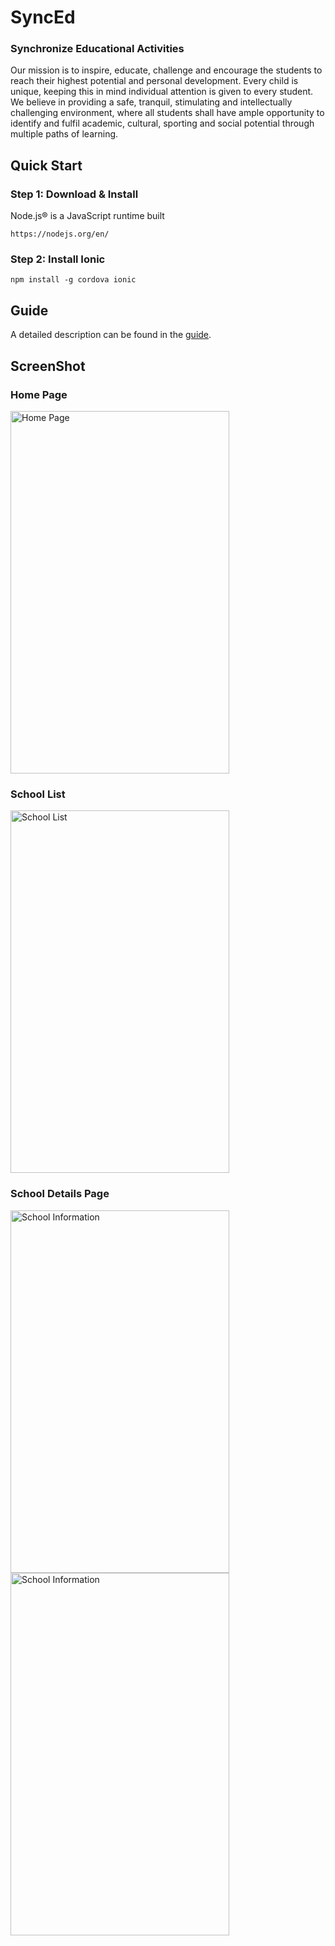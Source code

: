 # SyncEd

### Synchronize Educational Activities

Our mission is to inspire, educate, challenge and encourage the students to reach their highest potential and personal development. Every child is unique, keeping this in mind individual attention is given to every student. We believe in providing a safe, tranquil, stimulating and intellectually challenging environment, where all students shall have ample opportunity to identify and fulfil academic, cultural, sporting and social potential through multiple paths of learning.

## Quick Start

### Step 1: Download & Install
Node.js® is a JavaScript runtime built

    https://nodejs.org/en/

### Step 2: Install Ionic

    npm install -g cordova ionic

## Guide

A detailed description can be found in the [guide](https://ionicframework.com/getting-started).

## ScreenShot

### Home Page
<img src="http://intellibiz.in/github-images/home.png" alt="Home Page" width="350px" height="580px">

### School List
<img src="http://intellibiz.in/github-images/school-list.png" alt="School List" width="350px" height="580px">

### School Details Page
<img src="http://intellibiz.in/github-images/intelli.png" alt="School Information" width="350px" height="580px">

<img src="http://intellibiz.in/github-images/zion.png" alt="School Information" width="350px" height="580px">
